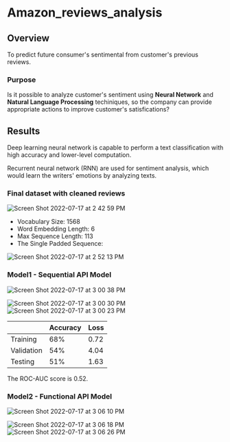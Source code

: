 # Amazon_reviews_analysis

## Overview

To predict future consumer's sentimental from customer's previous reviews.

### Purpose
Is it possible to analyze customer's sentiment using **Neural Network** and **Natural Language Processing** techiniques, so the company can provide appropriate actions to improve customer's satisfications?

## Results

Deep learning neural network is capable to perform a text classification with high accuracy and lower-level computation. 

Recurrent neural network (RNN) are used for sentiment analysis, which would learn the writers' emotions by analyzing texts.

### Final dataset with cleaned reviews

![Screen Shot 2022-07-17 at 2 42 59 PM](https://user-images.githubusercontent.com/88747464/179420295-11698c7c-46bf-4c5c-9371-18f1f4fdbdc2.png)

* Vocabulary Size: 1568
* Word Embedding Length: 6
* Max Sequence Length: 113
* The Single Padded Sequence: 

![Screen Shot 2022-07-17 at 2 52 13 PM](https://user-images.githubusercontent.com/88747464/179420600-e3c4ea1c-72fa-455d-9eb2-acf524e5d4ea.png)

### Model1 - Sequential API Model

![Screen Shot 2022-07-17 at 3 00 38 PM](https://user-images.githubusercontent.com/88747464/179420849-aff9084f-abcb-4ab8-83d1-80807eaa5b50.png)

![Screen Shot 2022-07-17 at 3 00 30 PM](https://user-images.githubusercontent.com/88747464/179420853-72fffa05-9bae-4448-a880-60bfa23638f9.png)
![Screen Shot 2022-07-17 at 3 00 23 PM](https://user-images.githubusercontent.com/88747464/179420854-64d74db9-ac02-4311-a978-f09823bb12cc.png)

| | Accuracy | Loss |
| --- | --- | --- |
| Training | 68% | 0.72 |
| Validation | 54% | 4.04 |
| Testing | 51% | 1.63 |

The ROC-AUC score is 0.52.

### Model2 - Functional API Model

![Screen Shot 2022-07-17 at 3 06 10 PM](https://user-images.githubusercontent.com/88747464/179421057-33a5c058-2b4d-4dde-9123-630c83a085c5.png)

![Screen Shot 2022-07-17 at 3 06 18 PM](https://user-images.githubusercontent.com/88747464/179421070-b942c25c-ec80-4ca1-97c5-5a3de714270c.png)
![Screen Shot 2022-07-17 at 3 06 26 PM](https://user-images.githubusercontent.com/88747464/179421073-81b34a76-6aef-4583-a0e1-3478df7b40b2.png)





